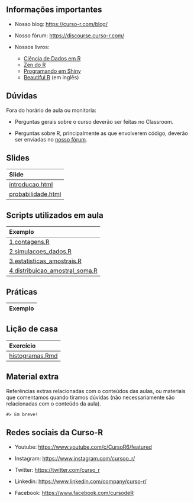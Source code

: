 
<!-- README.md is generated from README.Rmd. Please edit that file -->

## Informações importantes

- Nosso blog: <https://curso-r.com/blog/>

- Nosso fórum: <https://discourse.curso-r.com/>

- Nossos livros:

  - [Ciência de Dados em R](https://livro.curso-r.com/)
  - [Zen do R](https://curso-r.github.io/zen-do-r/)
  - [Programando em Shiny](https://programando-em-shiny.curso-r.com/)
  - [Beautiful R](https://curso-r.github.io/beautiful-r/) (em inglês)

## Dúvidas

Fora do horário de aula ou monitoria:

- Perguntas gerais sobre o curso deverão ser feitas no Classroom.

- Perguntas sobre R, principalmente as que envolverem código, deverão
  ser enviadas no [nosso fórum](https://discourse.curso-r.com/).

## Slides

| Slide                                                                                              |
|:---------------------------------------------------------------------------------------------------|
| [introducao.html](https://curso-r.github.io/202408-intro-estatistica/slides/introducao.html)       |
| [probabilidade.html](https://curso-r.github.io/202408-intro-estatistica/slides/probabilidade.html) |

## Scripts utilizados em aula

| Exemplo                                                                                                                              |
|:-------------------------------------------------------------------------------------------------------------------------------------|
| [1.contagens.R](https://curso-r.github.io/202408-intro-estatistica/exemplos_de_aula/1.contagens.R)                                   |
| [2.simulacoes_dados.R](https://curso-r.github.io/202408-intro-estatistica/exemplos_de_aula/2.simulacoes_dados.R)                     |
| [3.estatisticas_amostrais.R](https://curso-r.github.io/202408-intro-estatistica/exemplos_de_aula/3.estatisticas_amostrais.R)         |
| [4.distribuicao_amostral_soma.R](https://curso-r.github.io/202408-intro-estatistica/exemplos_de_aula/4.distribuicao_amostral_soma.R) |

## Práticas

| Exemplo |
|:--------|

## Lição de casa

| Exercício                                                                                        |
|:-------------------------------------------------------------------------------------------------|
| [histogramas.Rmd](https://curso-r.github.io/202408-intro-estatistica/exercicios/histogramas.Rmd) |

## Material extra

Referências extras relacionadas com o conteúdos das aulas, ou materiais
que comentamos quando tiramos dúvidas (não necessariamente são
relacionadas com o conteúdo da aula).

    #> Em breve!

## Redes sociais da Curso-R

- Youtube: <https://www.youtube.com/c/CursoR6/featured>

- Instagram: <https://www.instagram.com/cursoo_r/>

- Twitter: <https://twitter.com/curso_r>

- Linkedin: <https://www.linkedin.com/company/curso-r/>

- Facebook: <https://www.facebook.com/cursodeR>
